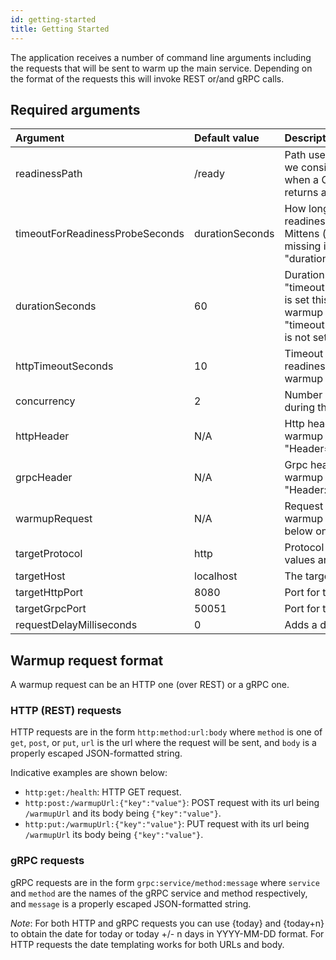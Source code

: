 ```yaml
---
id: getting-started
title: Getting Started
---
```


The application receives a number of command line arguments including the requests that will be sent to warm up the main service. Depending on the format of the requests this will invoke REST or/and gRPC calls.

## Required arguments

| Argument                        | Default value   | Description                                                                                                                                                                                            |
|:--------------------------------|:----------------|:-------------------------------------------------------------------------------------------------------------------------------------------------------------------------------------------------------|
| readinessPath                   | /ready          | Path used as an http readiness probe; we consider the main app to be ready when a GET request to this path returns a 200 http status code.                                                             |
| timeoutForReadinessProbeSeconds | durationSeconds | How long we should wait for the readiness probe before running Mittens (time in seconds). When missing it waits for "durationSeconds".                                                                 |
| durationSeconds                 | 60              | Duration of the warmup routine. If "timeoutForReadinessProbeSeconds" is set this is the duration of the warmup step only. If "timeoutForReadinessProbeSeconds" is not set, this is the total duration. |
| httpTimeoutSeconds              | 10              | Timeout for the http client (for both readiness checks and for the actual warmup routine).                                                                                                             |
| concurrency                     | 2               | Number of concurrent requests during the warmup routine.                                                                                                                                               |
| httpHeader                      | N/A             | Http headers to be sent during the warmup routine. Format: "Header=Value".                                                                                                                             |
| grpcHeader                      | N/A             | Grpc headers to be sent during the warmup routine. Format: "Header:Value".                                                                                                                             |
| warmupRequest                   | N/A             | Request to be used during the warmup routine. See the subsection below on how to format your request.                                                                                                  |
| targetProtocol                  | http            | Protocol for target server. Possible values are http (default) or https.                                                                                                                               |
| targetHost                      | localhost       | The target server.                                                                                                                                                                                     |
| targetHttpPort                  | 8080            | Port for target http server.                                                                                                                                                                           |
| targetGrpcPort                  | 50051           | Port for target grpc server.                                                                                                                                                                           |
| requestDelayMilliseconds        | 0               | Adds a delay between requests.                                                                                                                                                                         |

## Warmup request format
A warmup request can be an HTTP one (over REST) or a gRPC one.

### HTTP (REST) requests
HTTP requests are in the form `http:method:url:body` where `method` is one of `get`, `post`, or `put`, `url` is the url where the request will be sent, and `body` is a properly escaped JSON-formatted string.

Indicative examples are shown below:
- `http:get:/health`: HTTP GET request.
- `http:post:/warmupUrl:{"key":"value"}`: POST request with its url being `/warmupUrl` and its body being `{"key":"value"}`.
- `http:put:/warmupUrl:{"key":"value"}`: PUT request with its url being `/warmupUrl` its body being `{"key":"value"}`.

### gRPC requests
gRPC requests are in the form `grpc:service/method:message` where `service` and `method` are the names of the gRPC service and method respectively, and `message` is a properly escaped JSON-formatted string.

_Note_: For both HTTP and gRPC requests you can use {today} and {today+n} to obtain the date for today or today +/- n days in YYYY-MM-DD format. For HTTP requests the date templating works for both URLs and body.
